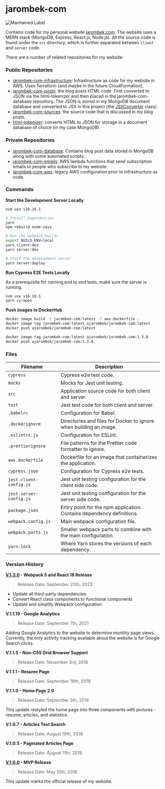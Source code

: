 # jarombek-com

![Maintained Label](https://img.shields.io/badge/Maintained-Yes-brightgreen?style=for-the-badge)

Contains code for my personal website [jarombek.com](https://jarombek.com).  The website uses a MERN 
stack (MongoDB, Express, React.js, Node.js).  All the source code is found under the `src` 
directory, which is further separated between `client` and `server` code.

There are a number of related repositories for my website:

### Public Repositories

- [jarombek-com-infrastructure](https://github.com/AJarombek/jarombek-com-infrastructure): Infrastructure
as code for my website in AWS.  Uses Terraform (and maybe in the future CloudFormation).
- [jarombek-com-posts](https://github.com/AJarombek/jarombek-com-posts): the blog posts HTML code.  First 
converted to JSON via the html-tokenizer and then placed in the jarombek-com-database repository.  The 
JSON is stored in my MongoDB document database and converted to JSX in this project (the
[JSXConverter](https://github.com/AJarombek/jarombek-com/blob/master/src/client/JSXConverter.js) class).
- [jarombek-com-sources](https://github.com/AJarombek/jarombek-com-sources): the source code that is 
discussed in my blog posts.
- [html-tokenizer](https://github.com/AJarombek/html-tokenizer): converts HTML to JSON for storage in 
a document database of choice (in my case MongoDB).

### Private Repositories

- [jarombek-com-database](https://github.com/AJarombek/jarombek-com-database): Contains blog post data 
stored in MongoDB along with some automated scripts.
- [jarombek-com-emails](https://github.com/AJarombek/jarombek-com-emails): AWS lambda functions that
send subscription emails to people who subscribe to my website.
- [jarombek-com-aws](https://github.com/AJarombek/jarombek-com-aws): legacy AWS configuration prior to
infrastructure as code.

### Commands

**Start the Development Server Locally**

```bash
nvm use v18.16.1

# Install Dependencies
yarn
npm rebuild node-sass

# Run the webpack builds
export BUILD_ENV=local
yarn client:dev
yarn server:dev

# Start the development server
yarn server:deploy
```

**Run Cypress E2E Tests Locally**

As a prerequisite for running end to end tests, make sure the server is running.

```bash
nvm use v18.16.1
yarn cy:open
```

**Push images to DockerHub**

```bash
docker image build -t jarombek-com:latest -f aws.dockerfile .
docker image tag jarombek-com:latest ajarombek/jarombek-com:latest
docker push ajarombek/jarombek-com:latest

docker image tag jarombek-com:latest ajarombek/jarombek-com:1.3.0
docker push ajarombek/jarombek-com:1.3.0
```

### Files

| Filename                | Description                                                            |
|-------------------------|------------------------------------------------------------------------|
| `cypress`               | Cypress e2e test code.                                                 |
| `mocks`                 | Mocks for Jest unit testing.                                           |
| `src`                   | Application source code for both client and server.                    |
| `test`                  | Jest test code for both client and server.                             |
| `.babelrc`              | Configuration for Babel.                                               |
| `.dockerignore`         | Directories and files for Docker to ignore when building an image.     |
| `.eslintrc.js`          | Configuration for ESLint.                                              |
| `.prettierignore`       | File patterns for the Prettier code formatter to ignore.               |
| `aws.dockerfile`        | Dockerfile for an image that containerizes the application.            |
| `cypress.json`          | Configuration for Cypress e2e tests.                                   |
| `jest.client-config.js` | Jest unit testing configuration for the client side code.              |
| `jest.server-config.js` | Jest unit testing configuration for the server side code.              |
| `package.json`          | Entry point for the npm application.  Contains dependency definitions. |
| `webpack.config.js`     | Main webpack configuration file.                                       |
| `webpack.parts.js`      | Smaller webpack parts to combine with the main configuration.          |
| `yarn.lock`             | Where Yarn stores the versions of each dependency.                     |

### Version History

**[V.1.3.0](https://github.com/AJarombek/jarombek-com/tree/v1.3.0) - Webpack 5 and React 18 Release**

> Release Date: September 20th, 2023

* Update all third-party dependencies
* Convert React class components to functional components
* Update and simplify Webpack configuration

**V.1.1.19 - Google Analytics**

> Release Date: September 7th, 2021

Adding Google Analytics to the website to determine monthly page views.  Currently, the only activity tracking 
available about the website is for Google Search clicks.

**V.1.1.5 - Non-CSS Grid Browser Support**

> Release Date: November 3rd, 2018

**V.1.1.1 - Resume Page**

> Release Date: September 16th, 2018

**V.1.1.0 - Home Page 2.0**

> Release Date: September 5th, 2018

This update restyled the home page into three components with pictures - resume, articles, and statistics.

**V.1.0.7 - Articles Text Search**

> Release Date: August 19th, 2018

**V.1.0.5 - Paginated Articles Page**

> Release Date: August 11th, 2018

**[V.1.0.0](https://github.com/AJarombek/jarombek-com/tree/v1.0.0) - MVP Release**

> Release Date: May 10th, 2018

This update marks the official release of my website.
